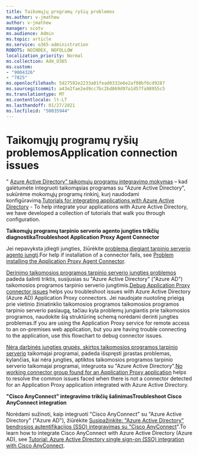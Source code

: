 ```yaml
---
title: Taikomųjų programų ryšių problemos
ms.author: v-jmathew
author: v-jmathew
manager: scotv
ms.audience: Admin
ms.topic: article
ms.service: o365-administration
ROBOTS: NOINDEX, NOFOLLOW
localization_priority: Normal
ms.collection: Adm_O365
ms.custom:
- "9004326"
- "7825"
ms.openlocfilehash: 5d27592e2233a01fead0332e6e2af08bf6cd9287
ms.sourcegitcommit: a43e2fae2ed9cc7bc2bd869d97a1d57fa98955c5
ms.translationtype: MT
ms.contentlocale: lt-LT
ms.lasthandoff: 01/27/2021
ms.locfileid: "50035944"
---
```

# <a name="application-connection-issues"></a><span data-ttu-id="4501d-102">Taikomųjų programų ryšių problemos</span><span class="sxs-lookup"><span data-stu-id="4501d-102">Application connection issues</span></span>

<span data-ttu-id="4501d-103">" [Azure Active Directory" taikomųjų programų integravimo mokymas](https://docs.microsoft.com/azure/active-directory/saas-apps/tutorial-list) – kad galėtumėte integruoti taikomąsias programas su "Azure Active Directory", sukūrėme mokomųjų programų rinkinį, kurį naudodami konfigūravimą.</span><span class="sxs-lookup"><span data-stu-id="4501d-103">[Tutorials for integrating applications with Azure Active Directory](https://docs.microsoft.com/azure/active-directory/saas-apps/tutorial-list) - To help integrate your applications with Azure Active Directory, we have developed a collection of tutorials that walk you through configuration.</span></span>

<span data-ttu-id="4501d-104">**Taikomųjų programų tarpinio serverio agento jungties trikčių diagnostika**</span><span class="sxs-lookup"><span data-stu-id="4501d-104">**Troubleshoot Application Proxy Agent Connector**</span></span>

<span data-ttu-id="4501d-105">Jei nepavyksta įdiegti jungties, žiūrėkite [problemą diegiant tarpinio serverio agento jungtį](https://docs.microsoft.com/azure/active-directory/manage-apps/application-proxy-connector-installation-problem).</span><span class="sxs-lookup"><span data-stu-id="4501d-105">For help if installation of a connector fails, see [Problem installing the Application Proxy Agent Connector](https://docs.microsoft.com/azure/active-directory/manage-apps/application-proxy-connector-installation-problem).</span></span>

<span data-ttu-id="4501d-106">[Derinimo taikomosios programos tarpinio serverio jungties problemos](https://docs.microsoft.com/azure/active-directory/manage-apps/application-proxy-debug-connectors) padeda šalinti triktis, susijusias su "Azure Active Directory" ("Azure AD") taikomosios programos tarpinio serverio jungtimis.</span><span class="sxs-lookup"><span data-stu-id="4501d-106">[Debug Application Proxy connector issues](https://docs.microsoft.com/azure/active-directory/manage-apps/application-proxy-debug-connectors) helps you troubleshoot issues with Azure Active Directory (Azure AD) Application Proxy connectors.</span></span> <span data-ttu-id="4501d-107">Jei naudojate nuotolinę prieigą prie vietinio žiniatinklio taikomosios programos taikomosios programos tarpinio serverio paslaugą, tačiau kyla problemų jungiantis prie taikomosios programos, naudokite šią struktūrinę schemą norėdami derinti jungties problemas.</span><span class="sxs-lookup"><span data-stu-id="4501d-107">If you are using the Application Proxy service for remote access to an on-premises web application, but you are having trouble connecting to the application, use this flowchart to debug connector issues.</span></span>

<span data-ttu-id="4501d-108">[Nėra darbinės jungties grupės, skirtos taikomosios programos tarpinio serverio](https://docs.microsoft.com/azure/active-directory/manage-apps/application-proxy-connectivity-no-working-connector) taikomajai programai, padeda išspręsti įprastas problemas, kylančias, kai nėra jungties, aptiktos taikomosios programos tarpinio serverio taikomajai programai, integruota su "Azure Active Directory".</span><span class="sxs-lookup"><span data-stu-id="4501d-108">[No working connector group found for an Application Proxy application](https://docs.microsoft.com/azure/active-directory/manage-apps/application-proxy-connectivity-no-working-connector) helps to resolve the common issues faced when there is not a connector detected for an Application Proxy application integrated with Azure Active Directory.</span></span>

<span data-ttu-id="4501d-109">**"Cisco AnyConnect" integravimo trikčių šalinimas**</span><span class="sxs-lookup"><span data-stu-id="4501d-109">**Troubleshoot Cisco AnyConnect integration**</span></span>

<span data-ttu-id="4501d-110">Norėdami sužinoti, kaip integruoti "Cisco AnyConnect" su "Azure Active Directory" ("Azure AD"), žiūrėkite [Susipažinkite: "Azure Active Directory" bendrosios autentifikacijos (SSO) integravimas su "Cisco AnyConnect](https://docs.microsoft.com/azure/active-directory/saas-apps/cisco-anyconnect)".</span><span class="sxs-lookup"><span data-stu-id="4501d-110">To learn how to integrate Cisco AnyConnect with Azure Active Directory (Azure AD), see [Tutorial: Azure Active Directory single sign-on (SSO) integration with Cisco AnyConnect](https://docs.microsoft.com/azure/active-directory/saas-apps/cisco-anyconnect).</span></span>
